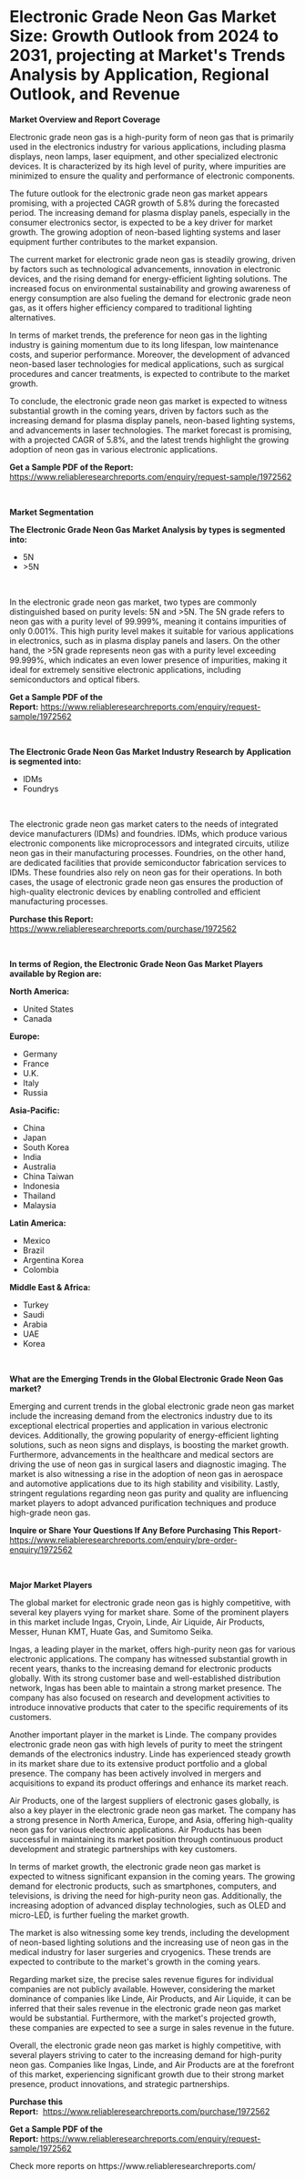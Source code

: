 <p><h1>Electronic Grade Neon Gas Market Size: Growth Outlook from 2024 to 2031, projecting at Market's Trends Analysis by Application, Regional Outlook, and Revenue</h1></p><p><strong>Market Overview and Report Coverage</strong></p>
<p><p>Electronic grade neon gas is a high-purity form of neon gas that is primarily used in the electronics industry for various applications, including plasma displays, neon lamps, laser equipment, and other specialized electronic devices. It is characterized by its high level of purity, where impurities are minimized to ensure the quality and performance of electronic components.</p><p>The future outlook for the electronic grade neon gas market appears promising, with a projected CAGR growth of 5.8% during the forecasted period. The increasing demand for plasma display panels, especially in the consumer electronics sector, is expected to be a key driver for market growth. The growing adoption of neon-based lighting systems and laser equipment further contributes to the market expansion.</p><p>The current market for electronic grade neon gas is steadily growing, driven by factors such as technological advancements, innovation in electronic devices, and the rising demand for energy-efficient lighting solutions. The increased focus on environmental sustainability and growing awareness of energy consumption are also fueling the demand for electronic grade neon gas, as it offers higher efficiency compared to traditional lighting alternatives.</p><p>In terms of market trends, the preference for neon gas in the lighting industry is gaining momentum due to its long lifespan, low maintenance costs, and superior performance. Moreover, the development of advanced neon-based laser technologies for medical applications, such as surgical procedures and cancer treatments, is expected to contribute to the market growth.</p><p>To conclude, the electronic grade neon gas market is expected to witness substantial growth in the coming years, driven by factors such as the increasing demand for plasma display panels, neon-based lighting systems, and advancements in laser technologies. The market forecast is promising, with a projected CAGR of 5.8%, and the latest trends highlight the growing adoption of neon gas in various electronic applications.</p></p>
<p><strong>Get a Sample PDF of the Report:</strong> <a href="https://www.reliableresearchreports.com/enquiry/request-sample/1972562">https://www.reliableresearchreports.com/enquiry/request-sample/1972562</a></p>
<p>&nbsp;</p>
<p><strong>Market Segmentation</strong></p>
<p><strong>The Electronic Grade Neon Gas Market Analysis by types is segmented into:</strong></p>
<p><ul><li>5N</li><li>>5N</li></ul></p>
<p>&nbsp;</p>
<p><p>In the electronic grade neon gas market, two types are commonly distinguished based on purity levels: 5N and >5N. The 5N grade refers to neon gas with a purity level of 99.999%, meaning it contains impurities of only 0.001%. This high purity level makes it suitable for various applications in electronics, such as in plasma display panels and lasers. On the other hand, the >5N grade represents neon gas with a purity level exceeding 99.999%, which indicates an even lower presence of impurities, making it ideal for extremely sensitive electronic applications, including semiconductors and optical fibers.</p></p>
<p><strong>Get a Sample PDF of the Report:</strong>&nbsp;<a href="https://www.reliableresearchreports.com/enquiry/request-sample/1972562">https://www.reliableresearchreports.com/enquiry/request-sample/1972562</a></p>
<p>&nbsp;</p>
<p><strong>The Electronic Grade Neon Gas Market Industry Research by Application is segmented into:</strong></p>
<p><ul><li>IDMs</li><li>Foundrys</li></ul></p>
<p>&nbsp;</p>
<p><p>The electronic grade neon gas market caters to the needs of integrated device manufacturers (IDMs) and foundries. IDMs, which produce various electronic components like microprocessors and integrated circuits, utilize neon gas in their manufacturing processes. Foundries, on the other hand, are dedicated facilities that provide semiconductor fabrication services to IDMs. These foundries also rely on neon gas for their operations. In both cases, the usage of electronic grade neon gas ensures the production of high-quality electronic devices by enabling controlled and efficient manufacturing processes.</p></p>
<p><strong>Purchase this Report:</strong>&nbsp; <a href="https://www.reliableresearchreports.com/purchase/1972562">https://www.reliableresearchreports.com/purchase/1972562</a></p>
<p>&nbsp;</p>
<p><strong>In terms of Region, the Electronic Grade Neon Gas Market Players available by Region are:</strong></p>
<p>
    <p> <strong> North America: </strong>
        <ul>
            <li>United States</li>
            <li>Canada</li>
        </ul>
        </p> 
    <p> <strong> Europe: </strong>
        <ul>
            <li>Germany</li>
            <li>France</li>
            <li>U.K.</li>
            <li>Italy</li>
            <li>Russia</li>
        </ul>
        </p> 
    <p> <strong> Asia-Pacific: </strong>
        <ul>
            <li>China</li>
            <li>Japan</li>
            <li>South Korea</li>
            <li>India</li>
            <li>Australia</li>
            <li>China Taiwan</li>
            <li>Indonesia</li>
            <li>Thailand</li>
            <li>Malaysia</li>
        </ul>
        </p> 
    <p> <strong> Latin America: </strong>
        <ul>
            <li>Mexico</li>
            <li>Brazil</li>
            <li>Argentina Korea</li>
            <li>Colombia</li>
        </ul>
        </p> 
    <p> <strong> Middle East & Africa: </strong>
        <ul>
            <li>Turkey</li>
            <li>Saudi</li>
            <li>Arabia</li>
            <li>UAE</li>
            <li>Korea</li>
        </ul>
    </p>
    </p>
<p>&nbsp;</p>
<p><strong>What are the Emerging Trends in the Global Electronic Grade Neon Gas market?</strong></p>
<p><p>Emerging and current trends in the global electronic grade neon gas market include the increasing demand from the electronics industry due to its exceptional electrical properties and application in various electronic devices. Additionally, the growing popularity of energy-efficient lighting solutions, such as neon signs and displays, is boosting the market growth. Furthermore, advancements in the healthcare and medical sectors are driving the use of neon gas in surgical lasers and diagnostic imaging. The market is also witnessing a rise in the adoption of neon gas in aerospace and automotive applications due to its high stability and visibility. Lastly, stringent regulations regarding neon gas purity and quality are influencing market players to adopt advanced purification techniques and produce high-grade neon gas.</p></p>
<p><strong>Inquire or Share Your Questions If Any Before Purchasing This Report</strong>- <a href="https://www.reliableresearchreports.com/enquiry/pre-order-enquiry/1972562">https://www.reliableresearchreports.com/enquiry/pre-order-enquiry/1972562</a></p>
<p>&nbsp;</p>
<p><strong>Major Market Players</strong></p>
<p><p>The global market for electronic grade neon gas is highly competitive, with several key players vying for market share. Some of the prominent players in this market include Ingas, Cryoin, Linde, Air Liquide, Air Products, Messer, Hunan KMT, Huate Gas, and Sumitomo Seika.</p><p>Ingas, a leading player in the market, offers high-purity neon gas for various electronic applications. The company has witnessed substantial growth in recent years, thanks to the increasing demand for electronic products globally. With its strong customer base and well-established distribution network, Ingas has been able to maintain a strong market presence. The company has also focused on research and development activities to introduce innovative products that cater to the specific requirements of its customers.</p><p>Another important player in the market is Linde. The company provides electronic grade neon gas with high levels of purity to meet the stringent demands of the electronics industry. Linde has experienced steady growth in its market share due to its extensive product portfolio and a global presence. The company has been actively involved in mergers and acquisitions to expand its product offerings and enhance its market reach.</p><p>Air Products, one of the largest suppliers of electronic gases globally, is also a key player in the electronic grade neon gas market. The company has a strong presence in North America, Europe, and Asia, offering high-quality neon gas for various electronic applications. Air Products has been successful in maintaining its market position through continuous product development and strategic partnerships with key customers.</p><p>In terms of market growth, the electronic grade neon gas market is expected to witness significant expansion in the coming years. The growing demand for electronic products, such as smartphones, computers, and televisions, is driving the need for high-purity neon gas. Additionally, the increasing adoption of advanced display technologies, such as OLED and micro-LED, is further fueling the market growth.</p><p>The market is also witnessing some key trends, including the development of neon-based lighting solutions and the increasing use of neon gas in the medical industry for laser surgeries and cryogenics. These trends are expected to contribute to the market's growth in the coming years.</p><p>Regarding market size, the precise sales revenue figures for individual companies are not publicly available. However, considering the market dominance of companies like Linde, Air Products, and Air Liquide, it can be inferred that their sales revenue in the electronic grade neon gas market would be substantial. Furthermore, with the market's projected growth, these companies are expected to see a surge in sales revenue in the future.</p><p>Overall, the electronic grade neon gas market is highly competitive, with several players striving to cater to the increasing demand for high-purity neon gas. Companies like Ingas, Linde, and Air Products are at the forefront of this market, experiencing significant growth due to their strong market presence, product innovations, and strategic partnerships.</p></p>
<p><strong>Purchase this Report:</strong>&nbsp;&nbsp;<a href="https://www.reliableresearchreports.com/purchase/1972562">https://www.reliableresearchreports.com/purchase/1972562</a></p>
<p></p>
<p><strong>Get a Sample PDF of the Report:</strong>&nbsp;<a href="https://www.reliableresearchreports.com/enquiry/request-sample/1972562">https://www.reliableresearchreports.com/enquiry/request-sample/1972562</a></p>
<p>Check more reports on https://www.reliableresearchreports.com/</p>